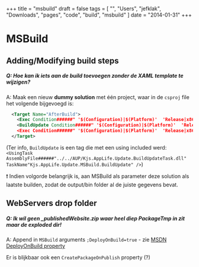 +++
title = "msbuild"
draft = false
tags = [
    "",
    "Users",
    "jefklak",
    "Downloads",
    "pages",
    "code",
    "build",
    "msbuild"
]
date = "2014-01-31"
+++
# MSBuild 

## Adding/Modifying build steps 

##### Q: Hoe kan ik iets aan de build toevoegen zonder de XAML template te wijzigen? 

A: Maak een nieuw **dummy solution** met één project, waar in de `csproj` file het volgende bijgevoegd is:

```xml
  <Target Name="AfterBuild">
    <Exec Condition######" '$(Configuration)|$(Platform)'  'Release|x86' " Command="attrib -r ../../AUP/C-eHealthPortal.aup" />    
    <BuildUpdate Condition######" '$(Configuration)|$(Platform)'  'Release|x86' " ProjectFile######"../../AUP/C-eHealthPortal.aup" PublishLocations"LOCAL" />
    <Exec Condition######" '$(Configuration)|$(Platform)'  'Release|x86' " Command="attrib +r ../../AUP/C-eHealthPortal.aup" />  
  </Target>
```

(Ter info, `BuildUpdate` is een tag die met een using included werd: `<UsingTask AssemblyFile######"../../AUP/Kjs.AppLife.Update.BuildUpdateTask.dll" TaskName"Kjs.AppLife.Update.MSBuild.BuildUpdate" />`)

:exclamation: Indien volgorde belangrijk is, aan MSBuild als parameter deze solution als laatste builden, zodat de output/bin folder al de juiste gegevens bevat.

## WebServers drop folder 

##### Q: Ik wil geen _publishedWebsite.zip waar heel diep PackageTmp in zit maar de exploded dir! 

A: Append in `MSBuild` arguments `;DeployOnBuild=true` - zie [MSDN DeployOnBuild property](http://msdn.microsoft.com/en-us/library/microsoft.teamfoundation.build.workflow.activities.msbuild.deployonbuild.aspx)

Er is blijkbaar ook een `CreatePackageOnPublish` property (?) 